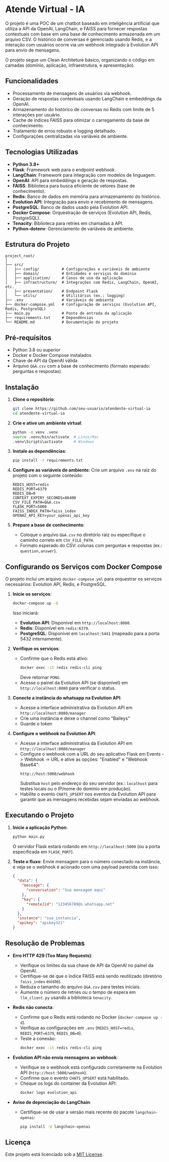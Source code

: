 # Atende Virtual - IA

O projeto é uma POC de um chatbot baseado em inteligência artificial que utiliza a API da OpenAI, LangChain, e FAISS para fornecer respostas contextuais com base em uma base de conhecimento armazenada em um arquivo CSV. O histórico de conversas é gerenciado usando Redis, e a interação com usuários ocorre via um webhook integrado à Evolution API para envio de mensagens.

O projeto segue um Clean Architeture básico, organizando o código em camadas (domínio, aplicação, infraestrutura, e apresentação).

## Funcionalidades

- Processamento de mensagens de usuários via webhook.
- Geração de respostas contextuais usando LangChain e embeddings da OpenAI.
- Armazenamento do histórico de conversas no Redis com limite de 5 interações por usuário.
- Cache de índices FAISS para otimizar o carregamento da base de conhecimento.
- Tratamento de erros robusto e logging detalhado.
- Configurações centralizadas via variáveis de ambiente.

## Tecnologias Utilizadas

- **Python 3.8+**
- **Flask**: Framework web para o endpoint webhook.
- **LangChain**: Framework para integração com modelos de linguagem.
- **OpenAI**: API para embeddings e geração de respostas.
- **FAISS**: Biblioteca para busca eficiente de vetores (base de conhecimento).
- **Redis**: Banco de dados em memória para armazenamento do histórico.
- **Evolution API**: Integração para envio e recebimento de mensagens.
- **PostgreSQL**: Banco de dados usado pela Evolution API.
- **Docker Compose**: Orquestração de serviços (Evolution API, Redis, PostgreSQL).
- **Tenacity**: Biblioteca para retries em chamadas à API.
- **Python-dotenv**: Gerenciamento de variáveis de ambiente.

## Estrutura do Projeto

```
project_root/
│
├── src/
│   ├── config/          # Configurações e variáveis de ambiente
│   ├── domain/          # Entidades e serviços do domínio
│   ├── application/     # Casos de uso da aplicação
│   ├── infrastructure/  # Integrações com Redis, LangChain, OpenAI, etc.
│   ├── presentation/    # Endpoint Flask
│   └── utils/           # Utilitários (ex.: logging)
├── .env                 # Variáveis de ambiente
├── docker-compose.yml   # Configuração de serviços (Evolution API, Redis, PostgreSQL)
├── main.py              # Ponto de entrada da aplicação
├── requirements.txt     # Dependências
└── README.md            # Documentação do projeto
```

## Pré-requisitos

- Python 3.8 ou superior
- Docker e Docker Compose instalados
- Chave de API da OpenAI válida
- Arquivo `Q&A.csv` com a base de conhecimento (formato esperado: perguntas e respostas)

## Instalação

1. **Clone o repositório**:
   ```bash
   git clone https://github.com/seu-usuario/atendente-virtual-ia
   cd atendente-virtual-ia
   ```

2. **Crie e ative um ambiente virtual**:
   ```bash
   python -m venv .venv
   source .venv/bin/activate  # Linux/Mac
   .venv\Scripts\activate     # Windows
   ```

3. **Instale as dependências**:
   ```bash
   pip install -r requirements.txt
   ```

4. **Configure as variáveis de ambiente**:
   Crie um arquivo `.env` na raiz do projeto com o seguinte conteúdo:
   ```
   REDIS_HOST=redis
   REDIS_PORT=6379
   REDIS_DB=0
   CONTEXT_EXPIRY_SECONDS=86400
   CSV_FILE_PATH=Q&A.csv
   FLASK_PORT=5000
   FAISS_INDEX_PATH=faiss_index
   OPENAI_API_KEY=your_openai_api_key
   ```

5. **Prepare a base de conhecimento**:
   - Coloque o arquivo `Q&A.csv` no diretório raiz ou especifique o caminho correto em `CSV_FILE_PATH`.
   - Formato esperado do CSV: colunas com perguntas e respostas (ex.: `question,answer`).

## Configurando os Serviços com Docker Compose

O projeto inclui um arquivo `docker-compose.yml` para orquestrar os serviços necessários: Evolution API, Redis, e PostgreSQL.

1. **Inicie os serviços**:
   ```bash
   docker-compose up -d
   ```
   Isso iniciará:
   - **Evolution API**: Disponível em `http://localhost:8080`.
   - **Redis**: Disponível em `redis:6379`.
   - **PostgreSQL**: Disponível em `localhost:5441` (mapeado para a porta 5432 internamente).

2. **Verifique os serviços**:
   - Confirme que o Redis está ativo:
     ```bash
     docker exec -it redis redis-cli ping
     ```
     Deve retornar `PONG`.
   - Acesse o painel da Evolution API (se disponível) em `http://localhost:8080` para verificar o status.

3. **Conecte a instância do whatsapp na Evolution API**:
   - Acesse a interface administrativa da Evolution API em `http://localhost:8080/manager`
   - Crie uma instância e deixe o channel como "Baileys"
   - Guarde o token

4. **Configure o webhook na Evolution API**:
   - Acesse a interface administrativa da Evolution API em `http://localhost:8080/manager`
   - Configure o webhook com a URL do seu aplicativo Flask em Events -> Webhook -> URL e ative as opções: "Enabled" e "Webhook Base64":
     ```
     http://host:5000/webhook
     ```
     Substitua `host` pelo endereço do seu servidor (ex.: `localhost` para testes locais ou o IP/nome do domínio em produção).
   - Habilite o evento `CHATS_UPSERT` nos eventos da Evolution API para garantir que as mensagens recebidas sejam enviadas ao webhook.

## Executando o Projeto

1. **Inicie a aplicação Python**:
   ```bash
   python main.py
   ```
   O servidor Flask estará rodando em `http://localhost:5000` (ou a porta especificada em `FLASK_PORT`).

2. **Teste o fluxo**:
   Envie mensagem para o número conectado na instância, e veja se o webhook é acionado com uma payload parecida com isso:
   ```json
   {
     "data": {
       "message": {
         "conversation": "Sua mensagem aqui"
       },
       "key": {
         "remoteJid": "123456789@s.whatsapp.net"
       }
     },
     "instance": "sua_instancia",
     "apikey": "apikey321"
   }
   ```

## Resolução de Problemas

- **Erro HTTP 429 (Too Many Requests)**:
  - Verifique os limites da sua chave de API da OpenAI no painel da OpenAI.
  - Certifique-se de que o índice FAISS está sendo reutilizado (diretório `faiss_index` existe).
  - Reduza o tamanho do arquivo `Q&A.csv` para testes iniciais.
  - Aumente o número de retries ou o tempo de espera em `llm_client.py` usando a biblioteca `tenacity`.

- **Redis não conecta**:
  - Confirme que o Redis está rodando no Docker (`docker-compose up -d`).
  - Verifique as configurações em `.env` (`REDIS_HOST=redis`, `REDIS_PORT=6379`, `REDIS_DB=0`).
  - Teste a conexão:
    ```bash
    docker exec -it redis redis-cli ping
    ```

- **Evolution API não envia mensagens ao webhook**:
  - Verifique se o webhook está configurado corretamente na Evolution API (`http://host:5000/webhook`).
  - Confirme que o evento `CHATS_UPSERT` está habilitado.
  - Cheque os logs do container da Evolution API:
    ```bash
    docker logs evolution_api
    ```

- **Aviso de depreciação do LangChain**:
  - Certifique-se de usar a versão mais recente do pacote `langchain-openai`:
    ```bash
    pip install -U langchain-openai
    ```

## Licença

Este projeto está licenciado sob a [MIT License](LICENSE).
